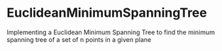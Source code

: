# EuclideanMinimumSpanningTree
Implementing a Euclidean Minimum Spanning Tree to find the minimum spanning tree of a set of n points in a given plane
